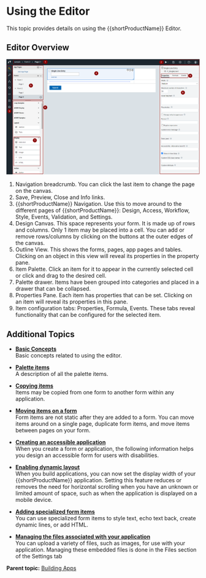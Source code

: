 # Using the Editor

This topic provides details on using the {{shortProductName}} Editor.

## Editor Overview

![Picture of the {{shortProductName}} design space](graphics/design_panes.png)

1. Navigation breadcrumb. You can click the last item to change the page on the canvas.
2. Save, Preview, Close and Info links.
3. {{shortProductName}} Navigation. Use this to move around to the different pages of {{shortProductName}}: Design, Access, Workflow, Style, Events, Validation, and Settings.
4. Design Canvas.  This space represents your form.  It is made up of rows and columns.  Only 1 item may be placed into a cell.  You can add or remove rows/columns by clicking on the buttons at the outer edges of the canvas.
5. Outline View.  This shows the forms, pages, app pages and tables. Clicking on an object in this view will reveal its properties in the property pane.
6. Item Palette.  Click an item for it to appear in the currently selected cell or click and drag to the desired cell.
7. Palette drawer. Items have been grouped into categories and placed in a drawer that can be collapsed.
8. Properties Pane.  Each item has properties that can be set.  Clicking on an item will reveal its properties in this pane.
9. Item configuration tabs: Properties, Formula, Events. These tabs reveal functionality that can be configured for the selected item.



## Additional Topics

-   **[Basic Concepts](editor_basics.md)**  
Basic concepts related to using the editor.

-   **[Palette items](editor_palette_items.md)**  
A description of all the palette items.

-   **[Copying items](cr_copying_items.md)**  
Items may be copied from one form to another form within any application.

-   **[Moving items on a form](cr_moving_items_on_a_form.md)**  
Form items are not static after they are added to a form. You can move items around on a single page, duplicate form items, and move items between pages on your form.

-   **[Creating an accessible application](ac_creating_accessible_application.md)**  
When you create a form or application, the following information helps you design an accessible form for users with disabilities.

-   **[Enabling dynamic layout](cr_enabling_dynamic_layout.md)**  
When you build applications, you can now set the display width of your {{shortProductName}} application. Setting this feature reduces or removes the need for horizontal scrolling when you have an unknown or limited amount of space, such as when the application is displayed on a mobile device.

-   **[Adding specialized form items](wi_introduction_to_specialized_form_items.md)**  
You can use specialized form items to style text, echo text back, create dynamic lines, or add HTML.

-   **[Managing the files associated with your application](wf_managing_the_files_associated_with_your_appl.md)**  
You can upload a variety of files, such as images, for use with your application. Managing these embedded files is done in the Files section of the Settings tab

**Parent topic:** [Building Apps](cr_creating_and_managing_toc.md)